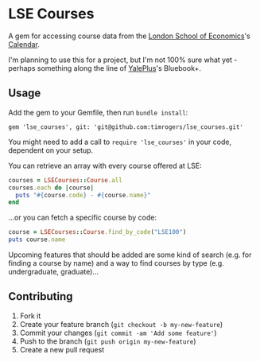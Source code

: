 # LSE Courses

A gem for accessing course data from the [London School of Economics](http://lse.ac.uk)'s [Calendar](http://www.lse.ac.uk/resources/calendar/).

I'm planning to use this for a project, but I'm not 100% sure what yet - perhaps
something along the line of [YalePlus](http://yaleplus.com/)'s Bluebook+.

## Usage

Add the gem to your Gemfile, then run `bundle install`:

```
gem 'lse_courses', git: 'git@github.com:timrogers/lse_courses.git'
```

You might need to add a call to `require 'lse_courses'` in your code, 
dependent on your setup.

You can retrieve an array with every course offered at LSE:

```ruby
courses = LSECourses::Course.all
courses.each do |course|
  puts "#{course.code} - #{course.name}"
end
```

...or you can fetch a specific course by code:

```ruby
course = LSECourses::Course.find_by_code("LSE100")
puts course.name
```

Upcoming features that should be added are some kind of search (e.g. for
finding a course by name) and a way to find courses by type (e.g. undergraduate, graduate)...

## Contributing

1. Fork it
2. Create your feature branch (`git checkout -b my-new-feature`)
3. Commit your changes (`git commit -am 'Add some feature'`)
4. Push to the branch (`git push origin my-new-feature`)
5. Create a new pull request

